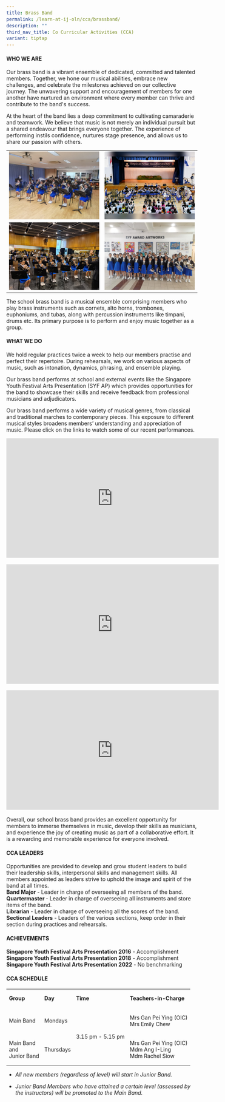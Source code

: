 ```yaml
---
title: Brass Band
permalink: /learn-at-ij-oln/cca/brassband/
description: ""
third_nav_title: Co Curricular Activities (CCA)
variant: tiptap
---
```

<h4>WHO WE ARE</h4><p>Our brass band is a vibrant ensemble of dedicated, committed and talented members. Together, we hone our musical abilities, embrace new challenges, and celebrate the milestones achieved on our collective journey. The unwavering support and encouragement of members for one another have nurtured an environment where every member can thrive and contribute to the band's success.</p><p>At the heart of the band lies a deep commitment to cultivating camaraderie and teamwork. We believe that music is not merely an individual pursuit but a shared endeavour that brings everyone together. The experience of performing instils confidence, nurtures stage presence, and allows us to share our passion with others.</p><table><tbody><tr><td rowspan="1" colspan="1"><div class="isomer-image-wrapper"><img style="width: 100%" height="auto" width="100%" alt="" src="/images/CCAPics/Band2w.jpg"></div></td><td rowspan="1" colspan="1"><div class="isomer-image-wrapper"><img style="width: 100%" height="auto" width="100%" alt="" src="/images/CCAPics/Band1w.jpg"></div></td></tr><tr><td rowspan="1" colspan="1"><div class="isomer-image-wrapper"><img style="width: 100%" height="auto" width="100%" alt="" src="/images/CCAPics/Band3w.jpg"></div></td><td rowspan="1" colspan="1"><div class="isomer-image-wrapper"><img style="width: 100%" height="auto" width="100%" alt="" src="/images/CCAPics/Band4w.jpg"></div></td></tr></tbody></table><p>The school brass band is a musical ensemble comprising members who play brass instruments such as cornets, alto horns, trombones, euphoniums, and tubas, along with percussion instruments like timpani, drums etc. Its primary purpose is to perform and enjoy music together as a group.</p><h4>WHAT WE DO</h4><p>We hold regular practices twice a week to help our members practise and perfect their repertoire. During rehearsals, we work on various aspects of music, such as intonation, dynamics, phrasing, and ensemble playing.</p><p>Our brass band performs at school and external events like the Singapore Youth Festival Arts Presentation (SYF AP) which provides opportunities for the band to showcase their skills and receive feedback from professional musicians and adjudicators.</p><p>Our brass band performs a wide variety of musical genres, from classical and traditional marches to contemporary pieces. This exposure to different musical styles broadens members’ understanding and appreciation of music. Please click on the links to watch some of our recent performances.</p><div class="iframe-wrapper"><iframe height="315" width="560" allowfullscreen="true" frameborder="0" src="https://www.youtube.com/embed/iMtPp8kiO4Y?si=V2Or69_lQIZ6pPtE"></iframe></div><p></p><div class="iframe-wrapper"><iframe height="315" width="560" allowfullscreen="true" frameborder="0" src="https://www.youtube.com/embed/9ZGTHdo7h2M?si=ut2VvAZsupeXKXBV"></iframe></div><p></p><div class="iframe-wrapper"><iframe height="315" width="560" allowfullscreen="true" frameborder="0" src="https://www.youtube.com/embed/lRbgYUmP7fk?si=BvfB8X8LUxJ2ZXuB"></iframe></div><p>Overall, our school brass band provides an excellent opportunity for members to immerse themselves in music, develop their skills as musicians, and experience the joy of creating music as part of a collaborative effort. It is a rewarding and memorable experience for everyone involved.</p><h4>CCA LEADERS</h4><p>Opportunities are provided to develop and grow student leaders to build their leadership skills, interpersonal skills and management skills. All members appointed as leaders strive to uphold the image and spirit of the band at all times. <br><strong>Band Major</strong> - Leader in charge of overseeing all members of the band.<br><strong>Quartermaster </strong>- Leader in charge of overseeing all instruments and store items of the band.<br><strong>Librarian </strong>- Leader in charge of overseeing all the scores of the band.<br><strong>Sectional Leaders</strong> - Leaders of the various sections, keep order in their section during practices and rehearsals.</p><h4>ACHIEVEMENTS</h4><p><strong>Singapore Youth Festival Arts Presentation 2016</strong> - Accomplishment<br><strong>Singapore Youth Festival Arts Presentation 2018</strong> - Accomplishment<br><strong>Singapore Youth Festival Arts Presentation 2022</strong> - No benchmarking </p><h4>CCA SCHEDULE</h4><table><tbody><tr><td rowspan="1" colspan="1"><p><strong>Group</strong></p></td><td rowspan="1" colspan="1"><p><strong>Day</strong></p></td><td rowspan="1" colspan="1"><p><strong>Time</strong></p></td><td rowspan="1" colspan="1"><p><strong>Teachers-in-Charge</strong></p></td></tr><tr><td rowspan="1" colspan="1"><p>Main Band</p></td><td rowspan="1" colspan="1"><p>Mondays</p></td><td rowspan="2" colspan="1"><p>3.15 pm - 5.15 pm</p></td><td rowspan="1" colspan="1"><p>Mrs Gan Pei Ying (OIC)<br>Mrs Emily Chew</p></td></tr><tr><td rowspan="1" colspan="1"><p>Main Band<br>and <br>Junior Band</p></td><td rowspan="1" colspan="1"><p>Thursdays</p></td><td rowspan="1" colspan="1"><p>Mrs Gan Pei Ying (OIC)<br>Mdm Ang I-Ling<br>Mdm Rachel Siow</p></td></tr></tbody></table><ul data-tight="true" class="tight"><li><p><em>All new members (regardless of level) will start in Junior Band.</em></p></li><li><p><em>Junior Band Members who have attained a certain level (assessed by the instructors) will be promoted to the Main Band.</em></p></li></ul><p></p>